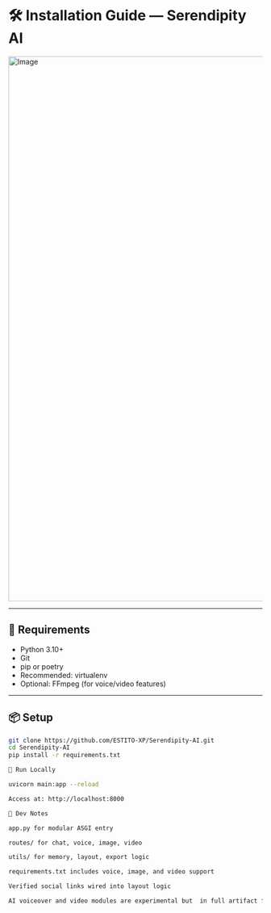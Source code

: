 # 🛠️ Installation Guide — Serendipity AI

<img width="1920" height="1080" alt="Image" src="https://github.com/user-attachments/assets/e09e4981-c20f-4844-8945-1d64ec9d79c9" />

---

## 🔧 Requirements

- Python 3.10+
- Git
- pip or poetry
- Recommended: virtualenv
- Optional: FFmpeg (for voice/video features)

---

## 📦 Setup

```bash
git clone https://github.com/ESTITO-XP/Serendipity-AI.git
cd Serendipity-AI
pip install -r requirements.txt

🚀 Run Locally

uvicorn main:app --reload

Access at: http://localhost:8000

🧪 Dev Notes

app.py for modular ASGI entry

routes/ for chat, voice, image, video

utils/ for memory, layout, export logic

requirements.txt includes voice, image, and video support

Verified social links wired into layout logic

AI voiceover and video modules are experimental but  in full artifact form—I’ll match this clarity line for line.
